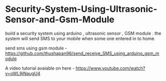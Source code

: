 # Security-System-Using-Ultrasonic-Sensor-and-Gsm-Module
build a security system using arduino , ultrasonic sensor , GSM module . the system will send SMS to your mobile when some one entered in to home. 

send sms using gsm module - https://github.com/thushapan96/send_receive_SMS_using_arduino_gsm_module

A video tutorial avaiable on here - https://www.youtube.com/watch?v=oWL9jNaugU4
